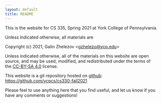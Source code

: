```yaml
---
layout: default
title: README
---
```


This is the website for CS 335, Spring 2021 at York College of
Pennsylvania.

Unless indicated otherwise, all materials are

Copyright (c) 2021, Galin Zhelezov &lt;<gzhelezo@ycp.edu>&gt;

Unless indicated otherwise, all of the materials on this website
are open source, and may be used, modified, and redistributed
under the terms of the [CC-BY-SA 4.0](http://creativecommons.org/licenses/by-sa/4.0/) license.

This website is a git repository hosted on [github](https://github.com): <https://github.com/ycpcs/cs330-fall2021>

Please feel to use anything here that you find useful,
and let us know if you have any comments or suggestions!
